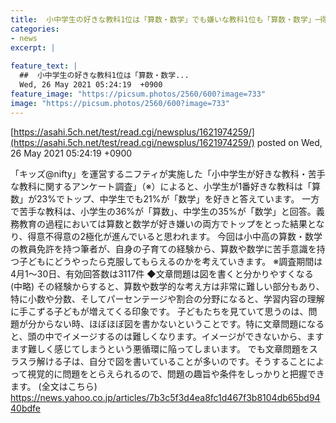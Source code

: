 ```yaml
---
title:  小中学生の好きな教科1位は「算数・数学」でも嫌いな教科1位も「算数・数学」─得意不得意の二極化進む  
categories:
- news
excerpt: |
  
feature_text: |
  ##  小中学生の好きな教科1位は「算数・数学...
  Wed, 26 May 2021 05:24:19  +0900
feature_image: "https://picsum.photos/2560/600?image=733"
image: "https://picsum.photos/2560/600?image=733"
---
```


[https://asahi.5ch.net/test/read.cgi/newsplus/1621974259/](https://asahi.5ch.net/test/read.cgi/newsplus/1621974259/)
posted on Wed, 26 May 2021 05:24:19  +0900

<!--more-->

「キッズ@nifty」を運営するニフティが実施した「小中学生が好きな教科・苦手な教科に関するアンケート調査」（※）によると、小学生が1番好きな教科は「算数」が23%でトップ、中学生でも21%が「数学」を好きと答えています。 一方で苦手な教科は、小学生の36%が「算数」、中学生の35%が「数学」と回答。義務教育の過程においては算数と数学が好き嫌いの両方でトップをとった結果となり、得意不得意の2極化が進んでいると思われます。 今回は小中高の算数・数学の教員免許を持つ筆者が、自身の子育ての経験から、算数や数学に苦手意識を持つ子どもにどうやったら克服してもらえるのかを考えていきます。 ※調査期間は4月1〜30日、有効回答数は3117件 ◆文章問題は図を書くと分かりやすくなる (中略) その経験からすると、算数や数学的な考え方は非常に難しい部分もあり、特に小数や分数、そしてパーセンテージや割合の分野になると、学習内容の理解に手こずる子どもが増えてくる印象です。 子どもたちを見ていて思うのは、問題が分からない時、ほぼほぼ図を書かないということです。特に文章問題になると、頭の中でイメージするのは難しくなります。イメージができないから、ますます難しく感じてしまうという悪循環に陥ってしまいます。 でも文章問題をスラスラ解ける子は、自分で図を書いていることが多いのです。そうすることによって視覚的に問題をとらえられるので、問題の趣旨や条件をしっかりと把握できます。 (全文はこちら) https://news.yahoo.co.jp/articles/7b3c5f3d4ea8fc1d467f3b8104db65bd9440bdfe
